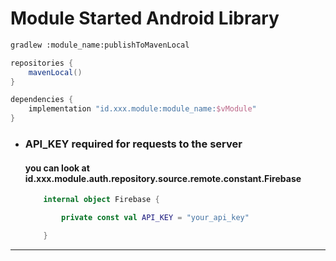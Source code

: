# Module Started Android Library

```bash
gradlew :module_name:publishToMavenLocal
```

```gradle
repositories {
    mavenLocal()
}

dependencies {
    implementation "id.xxx.module:module_name:$vModule"
}
```

- ### <b>API_KEY</b> required for requests to the server
  #### you can look at id.xxx.module.auth.repository.source.remote.constant.Firebase
    ```kotlin
        internal object Firebase {

            private const val API_KEY = "your_api_key"
  
        }
    ```

---